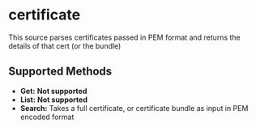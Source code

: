 # certificate

This source parses certificates passed in PEM format
and returns the details of that cert (or the bundle)

## Supported Methods

* **Get:** **Not supported**
* **List:** **Not supported**
* **Search:** Takes a full certificate, or certificate bundle as input in PEM encoded format
